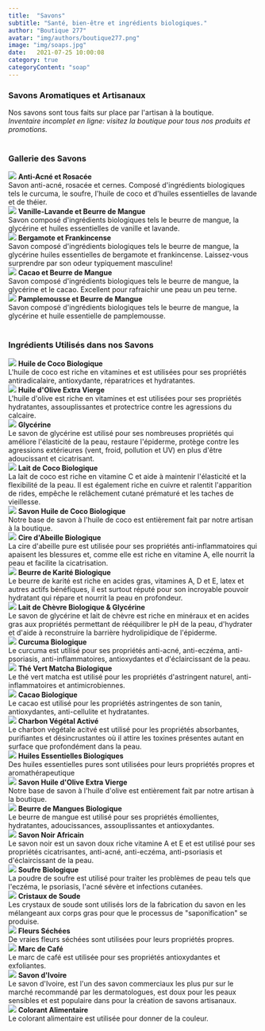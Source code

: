 ```yaml
---
title:  "Savons"
subtitle: "Santé, bien-être et ingrédients biologiques."
author: "Boutique 277"
avatar: "img/authors/boutique277.png"
image: "img/soaps.jpg"
date:   2021-07-25 10:00:08
category: true
categoryContent: "soap"
---
```


### Savons Aromatiques et Artisanaux
Nos savons sont tous faits sur place par l'artisan à la boutique.
<br /><i>Inventaire incomplet en ligne: visitez la boutique pour tous nos produits et promotions.</i>
<br /><br />

### Gallerie des Savons
<img class="post-image-product" src="/img/products/soaps/soap-acne-slice.png">
<strong>Anti-Acné et Rosacée</strong><br />
Savon anti-acné, rosacée et cernes. Composé d'ingrédients biologiques tels le curcuma, le soufre, l'huile de coco et d'huiles essentielles de lavande et de théier.
<div class="post-image-clear"></div>

<img class="post-image-product" src="/img/products/soaps/soap-mermaid-0001.png">
<strong>Vanille-Lavande et Beurre de Mangue</strong><br />
Savon composé d'ingrédients biologiques tels le beurre de mangue, la glycérine et huiles essentielles de vanille et lavande.
<div class="post-image-clear"></div>

<img class="post-image-product" src="/img/products/soaps/soap-mango-glycerine-bergamot-frankincense.png">
<strong>Bergamote et Frankincense</strong><br />
Savon composé d'ingrédients biologiques tels le beurre de mangue, la glycérine huiles essentielles de bergamote et frankincense. Laissez-vous surprendre par son odeur typiquement masculine!
<div class="post-image-clear"></div>

<img class="post-image-product" src="/img/products/soaps/soap-mango-glycerin-cacao.png">
<strong>Cacao et Beurre de Mangue</strong><br />
Savon composé d'ingrédients biologiques tels le beurre de mangue, la glycérine et le cacao. Excellent pour rafraichir une peau un peu terne.
<div class="post-image-clear"></div>

<img class="post-image-product" src="/img/products/soaps/soap-mango-glycerine-grapefruit.png">
<strong>Pamplemousse et Beurre de Mangue</strong><br />
Savon composé d'ingrédients biologiques tels le beurre de mangue, la glycérine et huile essentielle de pamplemousse.
<div class="post-image-clear"></div>
<br />

### Ingrédients Utilisés dans nos Savons
<img class="post-image" src="/img/ingredients/cocooil.png">
<strong>Huile de Coco Biologique</strong><br />
L'huile de coco est riche en vitamines et est utilisées pour ses propriétés antiradicalaire, antioxydante, réparatrices et hydratantes.
<div class="post-image-clear"></div>

<img class="post-image" src="/img/ingredients/oliveoil.png">
<strong>Huile d'Olive Extra Vierge</strong><br />
L'huile d'olive est riche en vitamines et est utilisées pour ses propriétés hydratantes, assouplissantes et protectrice contre les agressions du calcaire.
<div class="post-image-clear"></div>

<img class="post-image" src="/img/ingredients/soapbase-glycerine.png">
<strong>Glycérine</strong><br />
Le savon de glycérine est utilisé pour ses nombreuses propriétés qui améliore l'élasticité de la peau, restaure l'épiderme, protège contre les agressions extérieures (vent, froid, pollution et UV) en plus d'être adoucissant et cicatrisant.
<div class="post-image-clear"></div>

<img class="post-image" src="/img/ingredients/cocomilk.png">
<strong>Lait de Coco Biologique</strong><br />
La lait de coco est riche en vitamine C et aide à maintenir l'élasticité et la flexibilité de la peau. Il est également riche en cuivre et ralentit l'apparition de rides, empêche le relâchement cutané prématuré et les taches de vieillesse.
<div class="post-image-clear"></div>

<img class="post-image" src="/img/ingredients/soapbase-cocooil.png">
<strong>Savon Huile de Coco Biologique</strong><br />
Notre base de savon à l'huile de coco est entièrement fait par notre artisan à la boutique.
<div class="post-image-clear"></div>

<img class="post-image" src="/img/ingredients/beeswax.png">
<strong>Cire d'Abeille Biologique</strong><br />
La cire d'abeille pure est utilisée pour ses propriétés anti-inflammatoires qui apaisent les blessures et, comme elle est riche en vitamine A, elle nourrit la peau et facilite la cicatrisation.
<div class="post-image-clear"></div>

<img class="post-image" src="/img/ingredients/sheabutter.png">
<strong>Beurre de Karité Biologique</strong><br />
Le beurre de karité est riche en acides gras, vitamines A, D et E, latex et autres actifs bénéfiques, il est surtout réputé pour son incroyable pouvoir hydratant qui répare et nourrit la peau en profondeur.
<div class="post-image-clear"></div>

<img class="post-image" src="/img/ingredients/soapbase-glycerinegoatmilk.jpg">
<strong>Lait de Chèvre Biologique & Glycérine</strong><br />
 Le savon de glycérine et lait de chèvre est riche en minéraux et en acides gras aux propriétés permettant de rééquilibrer le pH de la peau, d'hydrater et d'aide à reconstruire la barrière hydrolipidique de l'épiderme.
<div class="post-image-clear"></div>

<img class="post-image" src="/img/ingredients/turmeric.png">
<strong>Curcuma Biologique</strong><br />
Le curcuma est utilisé pour ses propriétés anti-acné, anti-eczéma, anti-psoriasis, anti-inflammatoires, antioxydantes et d'éclaircissant de la peau.
<div class="post-image-clear"></div>

<img class="post-image" src="/img/ingredients/matchagreentea.jpg">
<strong>Thé Vert Matcha Biologique</strong><br />
Le thé vert matcha est utilisé pour les propriétés d'astringent naturel, anti-inflammatoires et antimicrobiennes.
<div class="post-image-clear"></div>

<img class="post-image" src="/img/ingredients/cocoa.png">
<strong>Cacao Biologique</strong><br />
Le cacao est utilisé pour les propriétés astringentes de son tanin, antioxydantes, anti-cellulite et hydratantes.
<div class="post-image-clear"></div>

<img class="post-image" src="/img/ingredients/activatedcharcoal.png">
<strong>Charbon Végétal Activé</strong><br />
Le charbon végétale acitvé est utilisé pour les propriétés absorbantes, purifiantes et désincrustantes où il attire les toxines présentes autant en surface que profondément dans la peau.
<div class="post-image-clear"></div>

<img class="post-image" src="/img/ingredients/essentialoils.png">
<strong>Huiles Essentielles Biologiques</strong><br />
Des huiles essentielles pures sont utilisées pour leurs propriétés propres et aromathérapeutique
<div class="post-image-clear"></div>

<img class="post-image" src="/img/ingredients/soapbase-oliveoil.png">
<strong>Savon Huile d'Olive Extra Vierge</strong><br />
Notre base de savon à l'huile d'olive est entièrement fait par notre artisan à la boutique.
<div class="post-image-clear"></div>

<img class="post-image" src="/img/ingredients/sheabutter.png">
<strong>Beurre de Mangues Biologique</strong><br />
Le beurre de mangue est utilisé pour ses propriétés émollientes, hydratantes, adoucissances, assouplissantes et antioxydantes.
<div class="post-image-clear"></div>

<img class="post-image" src="/img/ingredients/soapafricanblack.png">
<strong>Savon Noir Africain</strong><br />
Le savon noir est un savon doux riche vitamine A et E et est utilisé pour ses propriétés cicatrisantes, anti-acné, anti-eczéma, anti-psoriasis et d'éclaircissant de la peau.
<div class="post-image-clear"></div>

<img class="post-image" src="/img/ingredients/sulfurpowder.png">
<strong>Soufre Biologique</strong><br />
La poudre de soufre est utilisé pour traiter les problèmes de peau tels que l'eczéma, le psoriasis, l'acné sévère et infections cutanées.
<div class="post-image-clear"></div>

<img class="post-image" src="/img/ingredients/lyecrystals.png">
<strong>Cristaux de Soude</strong><br />
Les crystaux de soude sont utilisés lors de la fabrication du savon en les mélangeant aux corps gras pour que le processus de "saponification" se produise.
<div class="post-image-clear"></div>

<img class="post-image" src="/img/ingredients/driedroses.png">
<strong>Fleurs Séchées</strong><br />
De vraies fleurs séchées sont utilisées pour leurs propriétés propres.
<div class="post-image-clear"></div>

<img class="post-image" src="/img/ingredients/coffeegrounds.png">
<strong>Marc de Café</strong><br />
Le marc de café est utilisée pour ses propriétés antioxydantes et exfoliantes.
<div class="post-image-clear"></div>

<img class="post-image" src="/img/ingredients/soap.png">
<strong>Savon d'Ivoire</strong><br />
Le savon d'Ivoire, est l'un des savon commerciaux les plus pur sur le marché recommandé par les dermatologues, est doux pour les peaux sensibles et est populaire dans pour la création de savons artisanaux.
<div class="post-image-clear"></div>

<img class="post-image" src="/img/ingredients/foodcoloring.png">
<strong>Colorant Alimentaire</strong><br />
Le colorant alimentaire est utilisée pour donner de la couleur.
<div class="post-image-clear"></div>
